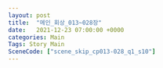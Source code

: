```yaml
---
layout: post
title:  "메인_회상_013~028장"
date:   2021-12-23 07:00:00 +0000
categories: Main
Tags: Story Main
SceneCode: ["scene_skip_cp013-028_q1_s10"]
---
```

